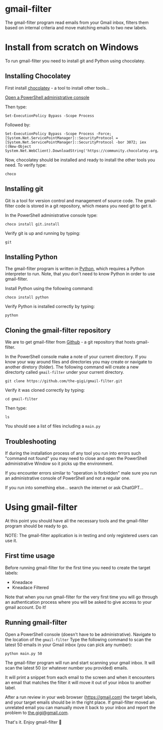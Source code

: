 # gmail-filter
The gmail-filter program read emails from your Gmail inbox, filters them based on internal criteria
and move matching emails to two new labels.

# Install from scratch on Windows

To run gmail-filter you need to install git and Python using chocolatey.

## Installing Chocolatey

First install [chocolatey](https://chocolatey.org/install) - a tool to install other tools...

[Open a PowerShell administrative console](https://www.howtogeek.com/194041/how-to-open-the-command-prompt-as-administrator-in-windows-8.1/)

Then type:
```
Set-ExecutionPolicy Bypass -Scope Process
```

Followed by:
```
Set-ExecutionPolicy Bypass -Scope Process -Force; [System.Net.ServicePointManager]::SecurityProtocol = [System.Net.ServicePointManager]::SecurityProtocol -bor 3072; iex ((New-Object System.Net.WebClient).DownloadString('https://community.chocolatey.org/install.ps1'))
```

Now, chocolatey should be installed and ready to install the other tools you need. To verify type:
```
choco
```

## Installing git

Git is a tool for version control and management of source code. The gmail-filter code is stored in a git repository, which means you need git to get it.

In the PowerShell administrative console type:
```
choco install git.install
```

Verify git is up and running by typing:
```
git
```

## Installing Python

The gmail-filter program is written in [Python](https://www.python.org), which requires a Python interpreter to run. Note, that you don't need to know Python in order to use gmail-filter.

Install Python using the following command:

```
choco install python
```

Verify Python is installed correctly by typing:
```
python
```

## Cloning the gmail-filter repository

We are to get gmail-filter from [Github](https://github.com) - a git repository that hosts gmail-filter.

In the PowerShell console make a note of your current directory. If you know your way around files and directories you may create or navigate to another diretory (folder).
The following command will create a new directorty called `gmail-filter` under your current directory.

```
git clone https://github.com/the-gigi/gmail-filter.git
```

Verify it was cloned correctly by typing:
```
cd gmail-filter
```

Then type:
```
ls
```

You should see a list of files including a `main.py`

## Troubleshooting

If during the installation process of any tool you run into errors such "command not found" you may need to close and open the PowerShell administrative Window so it picks up the environment.

If you encounter errors similar to "operation is forbidden" male sure you run an administrative console of PowerShell and not a regular one.

If you run into something else... search the internet or ask ChatGPT...

# Using gmail-filter

At this point you should have all the necessary tools and the gmail-filter program should be ready to go. 

NOTE: The gmail-filter application is in testing and only registered users can use it. 

## First time usage

Before running gmail-filter for the first time you need to create the target labels:

- Kneadace
- Kneadace Filtered

Note that when you run gmail-filter for the very first time you will go through an authentication process where you will be asked to give access to your gmail account. Do it!

## Running gmail-filter

Open a PowerShell console (doesn't have to be administrative).
Navigate to the location of the `gmail-filter` 
Type the following command to scan the latest 50 emails in your Gmail inbox (you can pick any number):
```
python main.py 50
```

The gmail-filter program will run and start scanning your gmail inbox. It will scan the latest 50 (or whatever number you provided) emails. 

It will print a snippet from each email to the screen and when it encounters an email that matches the filter it will move it out of your inbox to another label.

After a run review in your web browser (https://gmail.com) the target labels, and your target emails should be in the right place.
If gmail-filter moved an unrelated email you can manually move it back to your inbox and report the problem to the.gigi@gmail.com.

That's it. Enjoy gmail-filter 🎉
